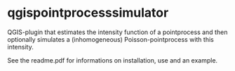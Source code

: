 # qgispointprocesssimulator
QGIS-plugin that estimates the intensity function of a pointprocess and then optionally simulates a (inhomogeneous) Poisson-pointprocess with this intensity.

See the readme.pdf for informations on installation, use and an example.
